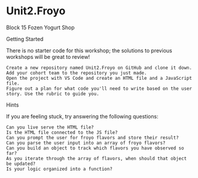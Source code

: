 # Unit2.Froyo
Block 15 Fozen Yogurt Shop

Getting Started

There is no starter code for this workshop; the solutions to previous workshops will be great to review!

    Create a new repository named Unit2.Froyo on GitHub and clone it down.
    Add your cohort team to the repository you just made.
    Open the project with VS Code and create an HTML file and a JavaScript file.
    Figure out a plan for what code you'll need to write based on the user story. Use the rubric to guide you.

Hints

If you are feeling stuck, try answering the following questions:

    Can you live serve the HTML file?
    Is the HTML file connected to the JS file?
    Can you prompt the user for froyo flavors and store their result?
    Can you parse the user input into an array of froyo flavors?
    Can you build an object to track which flavors you have observed so far?
    As you iterate through the array of flavors, when should that object be updated?
    Is your logic organized into a function?
